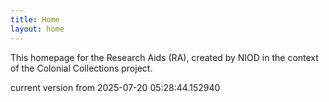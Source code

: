```yaml
---
title: Home
layout: home
---
```


This homepage for the Research Aids (RA), created by NIOD in the context of the Colonial Collections project. 


current version from 2025-07-20 05:28:44.152940